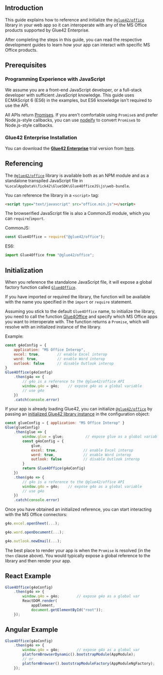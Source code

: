 ## Introduction

This guide explains how to reference and initialize the [`@glue42/office`](https://www.npmjs.com/package/@glue42/office) library in your web app so it can interoperate with any of the MS Office products supported by Glue42 Enterprise.

After completing the steps in this guide, you can read the respective development guides to learn how your app can interact with specific MS Office products.

## Prerequisites

### Programming Experience with JavaScript

We assume you are a front-end JavaScript developer, or a full-stack developer with sufficient JavaScript knowledge. This guide uses ECMAScript 6 (ES6) in the examples, but ES6 knowledge isn't required to use the API.

All APIs return [Promises](https://developer.mozilla.org/en-US/docs/Web/JavaScript/Reference/Global_Objects/Promise). If you aren't comfortable using `Promise`s and prefer Node.js-style callbacks, you can use [nodeify](https://github.com/then/nodeify) to convert `Promise`s to Node.js-style callbacks.

### Glue42 Enterprise Installation

You can download the [**Glue42 Enterprise**](https://glue42.com/enterprise/) trial version from [here](https://glue42.com/free-trial/).

## Referencing

The [`@glue42/office`](https://www.npmjs.com/package/@glue42/office) library is available both as an NPM module and as a standalone transpiled JavaScript file in `%LocalAppData%\Tick42\GlueSDK\Glue4OfficeJS\js\web-bundle`.

You can reference the library in a `<script>` tag:

```html
<script type="text/javascript" src="office.min.js"></script>
```

The browserified JavaScript file is also a CommonJS module, which you can `require`/`import`.

CommonJS:

```javascript
const Glue4Office = require("@glue42/office");
```

ES6:

```javascript
import Glue4Office from "@glue42/office";
```

## Initialization

When you reference the standalone JavaScript file, it will expose a global factory function called [`Glue4Office`](../../../../reference/glue4office/latest/glue4office/index.html#Glue4Office).

If you have imported or required the library, the function will be available with the name you specified in the `import` or `require` statement.

Assuming you stick to the default `Glue4Office` name, to initialize the library, you need to call the function [Glue4Office](../../../../reference/glue4office/latest/glue4office/index.html#Glue4Office) and specify which MS Office apps you want to interoperate with. The function returns a `Promise`, which will resolve with an initialized instance of the library.

Example:

```javascript
const g4oConfig = {
    application: "MS Office Interop",
    excel: true,        // enable Excel interop
    word: true,         // enable Word interop
    outlook: false      // disable Outlook interop
}
Glue4Office(g4oConfig)
    .then(g4o => {
        // g4o is a reference to the @glue42/office API
        window.g4o = g4o;    // expose g4o as a global variable
        // use g4o
    })
    .catch(console.error)
```

If your app is already loading Glue42, you can initialize [`@glue42/office`](https://www.npmjs.com/package/@glue42/office) by passing an [initialized Glue42 library instance](../../../../getting-started/how-to/glue42-enable-your-app/javascript/index.html) in the configuration object:

```javascript
const glueConfig = { application: "MS Office Interop" }
Glue(glueConfig)
    .then(glue => {
        window.glue = glue;          // expose glue as a global variable
        const g4oConfig = {
            glue,
            excel: true,            // enable Excel interop
            word: true,             // enable Word interop
            outlook: false          // disable Outlook interop
        }
        return Glue4Office(g4oConfig)
    })
    .then(g4o => {
        // g4o is a reference to the @glue42/office API
        window.g4o = g4o;    // expose g4o as a global variable
        // use g4o
    })
    .catch(console.error)
```

Once you have obtained an initialized reference, you can start interacting with the MS Office connectors:

```javascript
g4o.excel.openSheet(...);

g4o.word.openDocument(...);

g4o.outlook.newEmail(...);
```

The best place to render your app is when the `Promise` is resolved (in the `then` clause above). You would typically expose a global reference to the library and then render your app.

## React Example

```javascript
Glue4Office(g4oConfig)
    .then(g4o => {
        window.g4o = g4o;        // expose g4o as a global var
        ReactDOM.render(
            appElement,
            document.getElementById("root"));
    });
```

## Angular Example

```javascript
Glue4Office(g4oConfig)
    .then(g4o => {
        window.g4o = g4o;        // expose g4o as a global var
        platformBrowserDynamic().bootstrapModule(AppModule);
        // or
        platformBrowser().bootstrapModuleFactory(AppModuleNgFactory);
    });
```